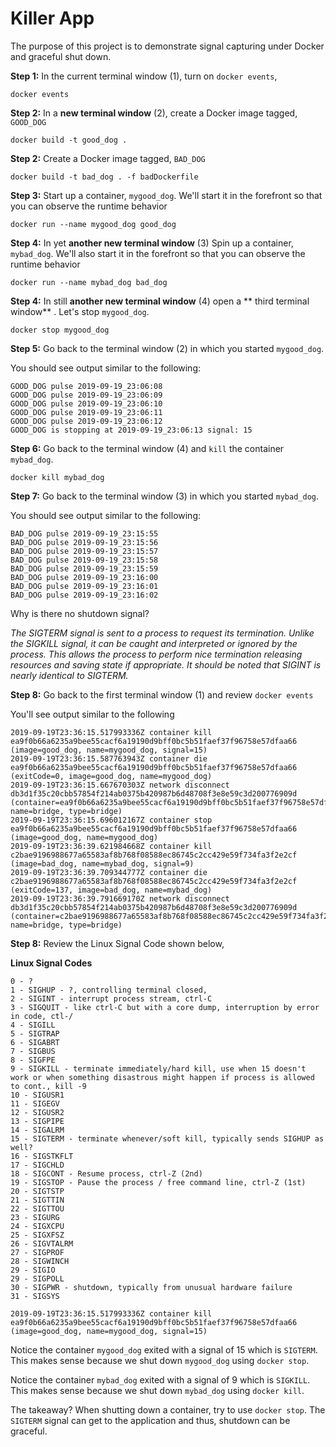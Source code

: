# Killer App

The purpose of this project is to demonstrate signal capturing under Docker and graceful
shut down.

**Step 1:** In the current terminal window (1), turn on `docker events`,

`docker events`

**Step 2:**  In a **new terminal window** (2), create a Docker image tagged, `GOOD_DOG`

`docker build -t good_dog .`

**Step 2:** Create a Docker image tagged, `BAD_DOG`

`docker build -t bad_dog . -f badDockerfile`

**Step 3:** Start up a container, `mygood_dog`. We'll start it in the forefront so that you
can observe the runtime behavior

`docker run --name mygood_dog good_dog`

**Step 4:** In yet **another new terminal window** (3) Spin up a container, `mybad_dog`.
We'll also start it in the forefront so that you can observe the runtime behavior

`docker run --name mybad_dog bad_dog`

**Step 4:** In still **another new terminal window** (4) open a ** third terminal window** . Let's stop `mygood_dog`.

`docker stop mygood_dog`

**Step 5:** Go back to the terminal window (2) in which you started `mygood_dog`.

You should see output similar to the following:

```text
GOOD_DOG pulse 2019-09-19_23:06:08
GOOD_DOG pulse 2019-09-19_23:06:09
GOOD_DOG pulse 2019-09-19_23:06:10
GOOD_DOG pulse 2019-09-19_23:06:11
GOOD_DOG pulse 2019-09-19_23:06:12
GOOD_DOG is stopping at 2019-09-19_23:06:13 signal: 15
```

**Step 6:** Go back to the terminal window (4) and `kill` the container `mybad_dog`.

`docker kill mybad_dog`

**Step 7:** Go back to the terminal window (3) in which you started `mybad_dog`.

You should see output similar to the following:

```text
BAD_DOG pulse 2019-09-19_23:15:55
BAD_DOG pulse 2019-09-19_23:15:56
BAD_DOG pulse 2019-09-19_23:15:57
BAD_DOG pulse 2019-09-19_23:15:58
BAD_DOG pulse 2019-09-19_23:15:59
BAD_DOG pulse 2019-09-19_23:16:00
BAD_DOG pulse 2019-09-19_23:16:01
BAD_DOG pulse 2019-09-19_23:16:02
```

Why is there no shutdown signal?

_The SIGTERM signal is sent to a process to request its termination.
Unlike the SIGKILL signal, it can be caught and interpreted or ignored by the process.
This allows the process to perform nice termination releasing resources and saving state if appropriate.
It should be noted that SIGINT is nearly identical to SIGTERM._

**Step 8:** Go back to the first terminal window (1) and review `docker events`

You'll see output similar to the following

```text
2019-09-19T23:36:15.517993336Z container kill ea9f0b66a6235a9bee55cacf6a19190d9bff0bc5b51faef37f96758e57dfaa66 (image=good_dog, name=mygood_dog, signal=15)
2019-09-19T23:36:15.587763943Z container die ea9f0b66a6235a9bee55cacf6a19190d9bff0bc5b51faef37f96758e57dfaa66 (exitCode=0, image=good_dog, name=mygood_dog)
2019-09-19T23:36:15.667670303Z network disconnect db3d1f35c20cbb57854f214ab0375b420987b6d48708f3e8e59c3d200776909d (container=ea9f0b66a6235a9bee55cacf6a19190d9bff0bc5b51faef37f96758e57dfaa66, name=bridge, type=bridge)
2019-09-19T23:36:15.696012167Z container stop ea9f0b66a6235a9bee55cacf6a19190d9bff0bc5b51faef37f96758e57dfaa66 (image=good_dog, name=mygood_dog)
2019-09-19T23:36:39.621984668Z container kill c2bae9196988677a65583af8b768f08588ec86745c2cc429e59f734fa3f2e2cf (image=bad_dog, name=mybad_dog, signal=9)
2019-09-19T23:36:39.709344777Z container die c2bae9196988677a65583af8b768f08588ec86745c2cc429e59f734fa3f2e2cf (exitCode=137, image=bad_dog, name=mybad_dog)
2019-09-19T23:36:39.791669170Z network disconnect db3d1f35c20cbb57854f214ab0375b420987b6d48708f3e8e59c3d200776909d (container=c2bae9196988677a65583af8b768f08588ec86745c2cc429e59f734fa3f2e2cf, name=bridge, type=bridge)
```

**Step 8:** Review the Linux Signal Code shown below,

**Linux Signal Codes**
```text
0 - ? 
1 - SIGHUP - ?, controlling terminal closed, 
2 - SIGINT - interrupt process stream, ctrl-C 
3 - SIGQUIT - like ctrl-C but with a core dump, interruption by error in code, ctl-/ 
4 - SIGILL 
5 - SIGTRAP 
6 - SIGABRT 
7 - SIGBUS 
8 - SIGFPE 
9 - SIGKILL - terminate immediately/hard kill, use when 15 doesn't work or when something disastrous might happen if process is allowed to cont., kill -9 
10 - SIGUSR1 
11 - SIGEGV 
12 - SIGUSR2
13 - SIGPIPE 
14 - SIGALRM
15 - SIGTERM - terminate whenever/soft kill, typically sends SIGHUP as well? 
16 - SIGSTKFLT 
17 - SIGCHLD 
18 - SIGCONT - Resume process, ctrl-Z (2nd)
19 - SIGSTOP - Pause the process / free command line, ctrl-Z (1st)
20 - SIGTSTP 
21 - SIGTTIN 
22 - SIGTTOU
23 - SIGURG
24 - SIGXCPU
25 - SIGXFSZ
26 - SIGVTALRM
27 - SIGPROF
28 - SIGWINCH
29 - SIGIO 
29 - SIGPOLL 
30 - SIGPWR - shutdown, typically from unusual hardware failure 
31 - SIGSYS 
```

`2019-09-19T23:36:15.517993336Z container kill ea9f0b66a6235a9bee55cacf6a19190d9bff0bc5b51faef37f96758e57dfaa66 (image=good_dog, name=mygood_dog, signal=15)`

Notice the container  `mygood_dog` exited with a signal of 15 which is `SIGTERM`. This makes sense because we shut down `mygood_dog` using `docker stop`.

Notice the container  `mybad_dog` exited with a signal of 9 which is `SIGKILL`. This makes sense because we shut down `mybad_dog` using `docker kill`.

The takeaway? When shutting down a container, try to use `docker stop`. The `SIGTERM` signal can get to the application and thus, shutdown can be graceful.